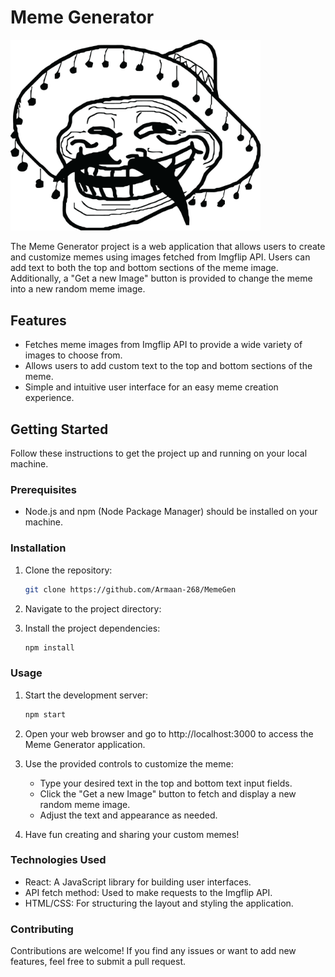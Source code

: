 # Meme Generator 

<img src=".\src\assets\logo.png" alt="Meme Generator" width="400">

The Meme Generator project is a web application that allows users to create and customize memes using images fetched from Imgflip API. Users can add text to both the top and bottom sections of the meme image. Additionally, a "Get a new Image" button is provided to change the meme into a new random meme image.

## Features

- Fetches meme images from Imgflip API to provide a wide variety of images to choose from.
- Allows users to add custom text to the top and bottom sections of the meme.
- Simple and intuitive user interface for an easy meme creation experience.

## Getting Started

Follow these instructions to get the project up and running on your local machine.

### Prerequisites

- Node.js and npm (Node Package Manager) should be installed on your machine.

### Installation

1. Clone the repository:
   ```bash
   git clone https://github.com/Armaan-268/MemeGen
2. Navigate to the project directory:


3. Install the project dependencies:

    ```bash
    npm install
### Usage
1. Start the development server:

    ```bash
    npm start
2. Open your web browser and go to http://localhost:3000 to access the Meme Generator application.

3. Use the provided controls to customize the meme:

    - Type your desired text in the top and bottom text input fields.
    - Click the "Get a new Image" button to fetch and display a new random meme image.
    - Adjust the text and appearance as needed.
4. Have fun creating and sharing your custom memes!
### Technologies Used
- React: A JavaScript library for building user interfaces.
- API fetch method: Used to make requests to the Imgflip API.
- HTML/CSS: For structuring the layout and styling the application.
### Contributing
Contributions are welcome! If you find any issues or want to add new features, feel free to submit a pull request.